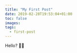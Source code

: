 ```yaml
---
title: "My First Post"
date: 2019-02-28T19:53:04+01:00
toc: false
images:
tags:
  - first-post
---
```



Hello? 🦄🦄
